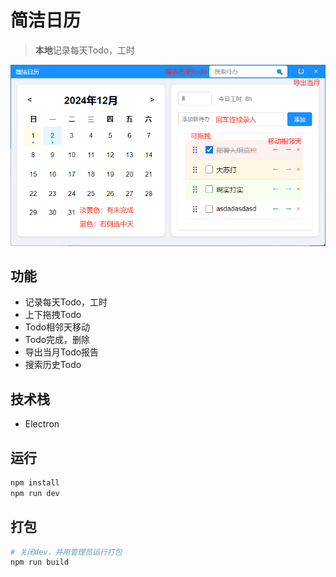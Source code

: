 # 简洁日历

> **本地**记录每天Todo，工时

![alt text](dd99743799ec3da081cf9d064355560.png)

## 功能

- 记录每天Todo，工时
- 上下拖拽Todo
- Todo相邻天移动
- Todo完成，删除
- 导出当月Todo报告
- 搜索历史Todo

## 技术栈

- Electron

## 运行

```bash
npm install
npm run dev
```

## 打包

```bash
# 关闭dev，并用管理员运行打包
npm run build
```
